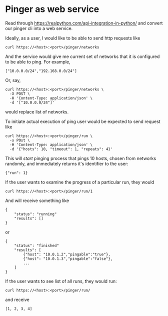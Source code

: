 # Pinger as web service

Read through https://realpython.com/api-integration-in-python/ and convert our pinger cli into a web service.

Ideally, as a user, I would like to be able to send http requests like

```
curl https://<host>:<port>/pinger/networks
```
And the service would give me current set of networks that it is configured to be able to ping. For example,
```
["10.0.0.0/24","192.168.0.0/24"]
```
Or, say, 
```
curl https://<host>:<port>/pinger/networks \
  -X POST \
  -H 'Content-Type: application/json' \
  -d '["10.0.0.0/24"]'
```
would replace list of networks.

To initiate actual execution of ping user would be expected to send request like

```
curl https://<host>:<port>/pinger/run \
  -x POst \
  -H 'Content-Type: application/json' \
  -d '{"hosts": 10, "timeout": 1, "repeats": 4}'
```
This will _start_ pinging process that pings 10 hosts, chosen from networks randomly, and immediately returns it's identifier to the user:
```
{"run": 1}
```
If the user wants to examine the progress of a particular run, they would
```
curl https://<host>:<port>/pinger/run/1
```
And will receive something like
```
{
    "status": "running"
    "results": []
}
```
or 
```
{
    "status": "finished"
    "results": [
        {"host": "10.0.1.2","pingable":"true"},
        {"host": "10.0.1.3","pingable":"false"},
        ...
    ]
}
```
If the user wants to see list of all runs, they would run:
```
curl https://<host>:<port>/pinger/run/
```
and receive
```
[1, 2, 3, 4]
```

